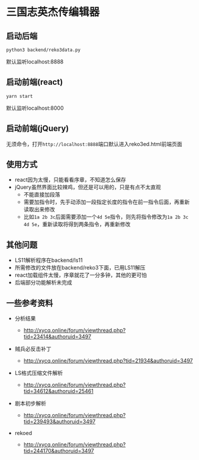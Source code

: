 # 三国志英杰传编辑器

## 启动后端

```
python3 backend/reko3data.py
```
默认监听localhost:8888

## 启动前端(react)

```
yarn start
```
默认监听localhost:8000

## 启动前端(jQuery)

无须命令，打开`http://localhost:8888`端口默认进入reko3ed.html前端页面

## 使用方式

* react因为太慢，只能看看序章，不知道怎么保存
* jQuery虽然界面比较辣鸡，但还是可以用的，只是有点不太直观
  * 不能直接加段落
  * 需要加指令时，先手动添加一段指定长度的指令在前一指令后面，再重新读取出来修改
  * 比如`1a 2b 3c`后面需要添加一个`4d 5e`指令，则先将指令修改为`1a 2b 3c 4d 5e`，重新读取将得到两条指令，再重新修改

## 其他问题

* LS11解析程序在backend/ls11
* 所需修改的文件放在backend/reko3下面，已用LS11解压
* react加载组件太慢，序章就花了一分多钟，其他的更可怕
* 后端部分功能解析未完成

## 一些参考资料

* 分析结果
  * http://xycq.online/forum/viewthread.php?tid=23414&authoruid=3497

* 贼兵必反击补丁
  * http://xycq.online/forum/viewthread.php?tid=21934&authoruid=3497

* LS格式压缩文件解析
  * http://xycq.online/forum/viewthread.php?tid=34612&authoruid=25461

* 剧本初步解析
  * http://xycq.online/forum/viewthread.php?tid=239493&authoruid=3497

* rekoed
  * http://xycq.online/forum/viewthread.php?tid=244170&authoruid=3497


